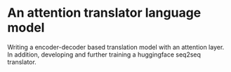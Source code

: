 # An attention translator language model
Writing a encoder-decoder based translation model with an attention layer. In addition, developing and further training a huggingface seq2seq translator.
